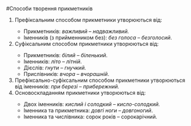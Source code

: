 #Способи творення прикметникiв

<ol>
<li>Префiксальним способом прикметники утворюються вiд:</li>
    <ul>
    <li> Прикметникiв: <i>важливий – надважливий.</i></li>
    <li> Iменникiв (з прийменником без): <i>без голоса – безголосий</i>.</li>
    </ul>
<li> Суфiксальним способом прикметники утворюються вiд:</li>
    <ul>
    <li> Прикметникiв: <i>бiлий – бiленький</i>.</li>
    <li> Iменникiв: <i>лiто – лiтнiй</i>.</li>
    <li> Дiєслiв: <i>гнути – гнучкий.</i></li>
    <li> Прислiвникiв: <i>вчора – вчорашнiй</i>.</li>
    </ul>
<li> Префiксально-суфiксальним способом прикметники утворюються вiд iменникiв: <i>при березi – прибережний.</i></li>
<li> Основоскладанням прикметники утворюються вiд:</li>
    <ul>
    <li> Двох iменникiв: <i>кислий i солодкий – кисло-солодкий.</i></li>
    <li> Iменника та прикметника: <i>довгi ноги – довгоногий</i>.</li>
    <li> Iменника та числiвника: сорок рокiв – сорокарiчний.</li>
    </ul>
</ol>